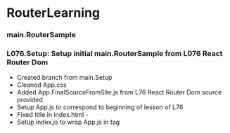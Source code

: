 # RouterLearning

### main.RouterSample

### L076.Setup: Setup initial main.RouterSample from L076 React Router Dom

- Created branch from main.Setup
- Cleaned App.css
- Added App.FinalSourceFromSite.js from L76 React Router Dom source provided
- Setup App.js to correspond to beginning of lesson of L76
-  Fixed title in index.html - <title>Crown Clothing - Router Sample</title>
- Setup index.js to wrap App.js in <BrowserRouter> tag